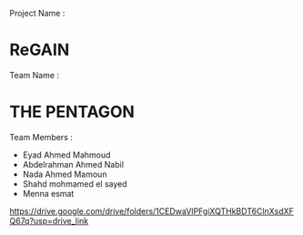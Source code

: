   Project Name :
  # ReGAIN
  Team Name :
  # THE PENTAGON
Team Members :
- Eyad Ahmed Mahmoud
- Abdelrahman Ahmed Nabil
- Nada Ahmed Mamoun
- Shahd mohmamed el sayed
- Menna esmat 

https://drive.google.com/drive/folders/1CEDwaVlPFgiXQTHkBDT6ClnXsdXFQ67q?usp=drive_link
